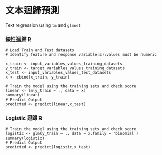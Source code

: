 # 文本迴歸預測

Text regression using `tm` and `glmnet`










### 線性迴歸 R

```
# Load Train and Test datasets
# Identify feature and response variable(s);values must be numeric

x_train <- input_variables_values_training_datasets 
y_train <- target_variables_values_training_datasets 
x_test <- input_variables_values_test_datasets
x <- cbind(x_train, y_train)

# Train the model using the training sets and check score
linear <- lm(y_train ~ ., data = x)
summary(linear)
# Predict Output
predicted <- predict(linear,x_test)
```


### Logistic 迴歸 R

```
# Train the model using the training sets and check score
logistic <- glm(y_train ~ ., data = x,family = 'binomial')
summary(logistic)
# Predict Output
predicted <- predict(logistic,x_test)


```













